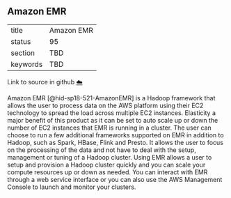## Amazon EMR


|          |            |
| -------- | ---------- |
| title    | Amazon EMR |
| status   | 95         |
| section  | TBD        |
| keywords | TBD        |

Link to source in github [:cloud:](https://github.com/cloudmesh/technologies/blob/master/chapters/incomming/abstract-emr.md)



Amazon EMR [@hid-sp18-521-AmazonEMR] is a Hadoop framework that allows
the user to process data on the AWS platform using their EC2 technology
to spread the load across multiple EC2 instances. Elasticity a major
benefit of this product as it can be set to auto scale up or down the
number of EC2 instances that EMR is running in a cluster. The user can
choose to run a few additional frameworks supported on EMR in addition
to Hadoop, such as Spark, HBase, Flink and Presto. It allows the user to
focus on the processing of the data and not have to deal with the setup,
management or tuning of a Hadoop cluster. Using EMR allows a user to
setup and provision a Hadoop cluster quickly and you can scale your
compute resources up or down as needed. You can interact with EMR
through a web service interface or you can also use the AWS Management
Console to launch and monitor your clusters.

